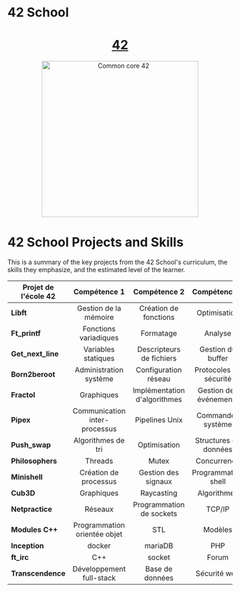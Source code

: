 # 42 School

<h1 align="center">
	<a href="https://42.fr/en/homepage/"> 42</a>
</h1>

<p align="center">
  <img src="https://42perpignan.fr/wp-content/uploads/2022/05/42-Perpignan-white500x170.png" alt="Common core 42" width="350"/>
</p>

# 42 School Projects and Skills

This is a summary of the key projects from the 42 School's curriculum, the skills they emphasize, and the estimated level of the learner.

| Projet de l'école 42 | Compétence 1 | Compétence 2 | Compétence 3 | Niveau | Note |
| --- | :---: | :---: | :---: | :---: | --- |
| **Libft** | Gestion de la mémoire | Création de fonctions | Optimisation | Débutant | 125 |
| **Ft_printf** | Fonctions variadiques | Formatage | Analyse | Débutant | 100 |
| **Get_next_line** | Variables statiques | Descripteurs de fichiers | Gestion du buffer | Débutant | 125 |
| **Born2beroot** | Administration système | Configuration réseau | Protocoles de sécurité | Débutant | 110 |
| **Fractol** | Graphiques | Implémentation d'algorithmes | Gestion des événements | Intermédiaire | 125 |
| **Pipex** | Communication inter-processus | Pipelines Unix | Commandes système | Intermédiaire | 125 |
| **Push_swap** | Algorithmes de tri | Optimisation | Structures de données | Intermédiaire | 125 |
| **Philosophers** | Threads | Mutex | Concurrence | Intermédiaire | 100 |
| **Minishell** | Création de processus | Gestion des signaux | Programmation shell | Intermédiaire | 101 |
| **Cub3D** | Graphiques | Raycasting | Algorithmes | Intermédiaire | 125 |
| **Netpractice** | Réseaux | Programmation de sockets | TCP/IP | Intermédiaire | 100 |
| **Modules C++** | Programmation orientée objet | STL | Modèles | Senior |  |
| **Inception** | docker | mariaDB | PHP | Senior | |
| **ft_irc** | C++ | socket | Forum | Senior | |
| **Transcendence** | Développement full-stack | Base de données | Sécurité web | Senior |  |
